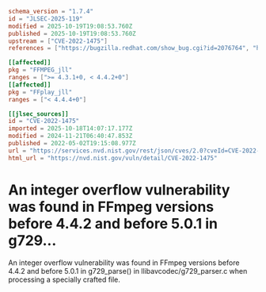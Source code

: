 ```toml
schema_version = "1.7.4"
id = "JLSEC-2025-119"
modified = 2025-10-19T19:08:53.760Z
published = 2025-10-19T19:08:53.760Z
upstream = ["CVE-2022-1475"]
references = ["https://bugzilla.redhat.com/show_bug.cgi?id=2076764", "https://security.gentoo.org/glsa/202312-14", "https://trac.ffmpeg.org/ticket/9651", "https://bugzilla.redhat.com/show_bug.cgi?id=2076764", "https://security.gentoo.org/glsa/202312-14", "https://trac.ffmpeg.org/ticket/9651"]

[[affected]]
pkg = "FFMPEG_jll"
ranges = [">= 4.3.1+0, < 4.4.2+0"]
[[affected]]
pkg = "FFplay_jll"
ranges = ["< 4.4.4+0"]

[[jlsec_sources]]
id = "CVE-2022-1475"
imported = 2025-10-18T14:07:17.177Z
modified = 2024-11-21T06:40:47.853Z
published = 2022-05-02T19:15:08.977Z
url = "https://services.nvd.nist.gov/rest/json/cves/2.0?cveId=CVE-2022-1475"
html_url = "https://nvd.nist.gov/vuln/detail/CVE-2022-1475"
```

# An integer overflow vulnerability was found in FFmpeg versions before 4.4.2 and before 5.0.1 in g729...

An integer overflow vulnerability was found in FFmpeg versions before 4.4.2 and before 5.0.1 in g729_parse() in llibavcodec/g729_parser.c when processing a specially crafted file.

